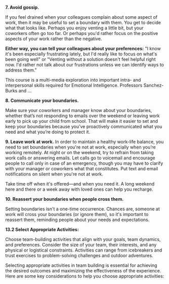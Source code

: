 **7. Avoid gossip.**

If you feel drained when your colleagues complain about some aspect of work, then it may be useful to set a boundary with them. 
You get to decide what that looks like. Perhaps you enjoy venting a little bit, but your coworkers often go too far. Or perhaps you'd rather focus on the positive aspects of your work rather than the negative.

**Either way, you can tell your colleagues about your preferences:** 
"I know it's been especially frustrating lately, but I'd really like to focus on what's been going well" or "Venting without a solution doesn't feel helpful right now. I'd rather not talk about our frustrations unless we can identify ways to address them."

This course is a multi-media exploration into important intra- and interpersonal skills required for Emotional Intelligence. Professors Sanchez-Burks and ...


**8. Communicate your boundaries.**

Make sure your coworkers and manager know about your boundaries, whether that’s not responding to emails over the weekend or leaving work early to pick up your child from school. That will make it easier to set and keep your boundaries because you’ve proactively communicated what you need and what you’re doing to protect it. 

**9. Leave work at work.**
In order to maintain a healthy work-life balance, you need to set boundaries when you're not at work, especially when you’re working remotely. At night or on the weekend, try to refrain from taking work calls or answering emails. 
Let calls go to voicemail and encourage people to call only in case of an emergency, though you may have to clarify with your manager or coworkers what that constitutes. Put text and email notifications on silent when you're not at work. 

Take time off when it's offered—and when you need it. A long weekend here and there or a week away with loved ones can help you recharge. 

**10. Reassert your boundaries when people cross them.**

Setting boundaries isn't a one-time occurrence. Chances are, someone at work will cross your boundaries (or ignore them), so it's important to reassert them, reminding people about your needs and expectations. 


**13.2 Select Appropriate Activities:** 

Choose team-building activities that align with your goals, team dynamics, and preferences. Consider the size of your team, their interests, and any physical or logistical constraints. Activities can range from icebreakers and trust exercises to problem-solving challenges and outdoor adventures.

Selecting appropriate activities in team building is essential for achieving the desired outcomes and maximizing the effectiveness of the experience. Here are some key considerations to help you choose appropriate activities:

